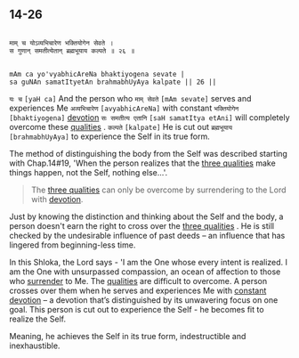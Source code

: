 ## 14-26


```shloka-sa

माम् च योऽव्यभिचारेण भक्तियोगेन सेवते ।
स गुणान् समतीत्येतान् ब्रह्मभूयाय कल्पते ॥ २६ ॥

```
```shloka-sa-hk

mAm ca yo'vyabhicAreNa bhaktiyogena sevate |
sa guNAn samatItyetAn brahmabhUyAya kalpate || 26 ||

```
`यः च` `[yaH ca]` And the person who `माम् सेवते` `[mAm sevate]` serves and experiences Me `अव्यभिचारेण` `[avyabhicAreNa]` with constant `भक्तियोगेन` `[bhaktiyogena]` [devotion](Chapter_7.md#bhakti_a_defn) `सः समतीत्य एतानि` `[saH samatItya etAni]` will completely overcome these 
[qualities](2-45_to_2-46.md#satva_rajas_tamas)
. `कल्पते` `[kalpate]` He is cut out `ब्रह्मभूयाय` `[brahmabhUyAya]` to experience the Self in its true form.

The method of distinguishing the body from the Self was described starting with Chap.14#19, 'When the person realizes that the 
[three qualities](2-45_to_2-46.md#satva_rajas_tamas)
 make things happen, not the Self, nothing else...'. 



<a name='applnote_197'></a>
> The [three qualities](2-45_to_2-46.md#satva_rajas_tamas) can only be overcome by surrendering to the Lord with [devotion](Chapter_7.md#bhakti_a_defn).



Just by knowing the distinction and thinking about the Self and the body, a person doesn't earn the right to cross over the 
[three qualities](2-45_to_2-46.md#satva_rajas_tamas)
. He is still checked by the undesirable influence of past deeds – an influence that has lingered from beginning-less time.

In this Shloka, the Lord says - 'I am the One whose every intent is realized. I am the One with unsurpassed compassion, an ocean of affection to those who 
[surrender](7-19.md#Sharanagati)
 to Me. The 
[qualities](2-45_to_2-46.md#satva_rajas_tamas)
 are difficult to overcome. A person crosses over them when he serves and experiences Me with 
[constant devotion](Chapter_7.md#bhakti_a_defn)
 – a devotion that’s distinguished by its unwavering focus on one goal. This person is cut out to experience the Self - he becomes fit to realize the Self. 

Meaning, he achieves the Self in its true form, indestructible and inexhaustible.


